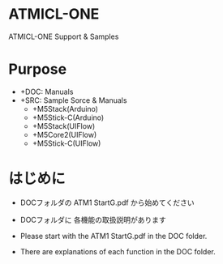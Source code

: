 # ATMICL-ONE
 ATMICL-ONE Support & Samples

# Purpose
- +DOC: Manuals  
- +SRC: Sample Sorce & Manuals  
    - +M5Stack(Arduino)
    - +M5Stick-C(Arduino)
    - +M5Stack(UIFlow)
    - +M5Core2(UIFlow)
    - +M5Stick-C(UIFlow)

# はじめに
- DOCフォルダの ATM1 StartG.pdf から始めてください
- DOCフォルダに 各機能の取扱説明があります

- Please start with the ATM1 StartG.pdf in the DOC folder.
- There are explanations of each function in the DOC folder.

